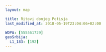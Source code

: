```yaml
---
layout: map

title: Ritovi donjeg Potisja
last_modified_at: 2018-05-19T23:04:06+02:00

WDPA: [555561729]
geoSrbija:
  L1_183: [192]
---
```

